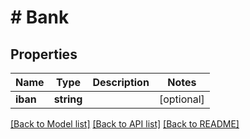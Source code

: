 # # Bank

## Properties

Name | Type | Description | Notes
------------ | ------------- | ------------- | -------------
**iban** | **string** |  | [optional]

[[Back to Model list]](../../README.md#models) [[Back to API list]](../../README.md#endpoints) [[Back to README]](../../README.md)
